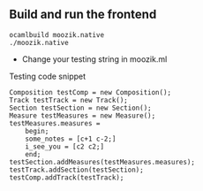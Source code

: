 ## Build and run the frontend
```
ocamlbuild moozik.native
./moozik.native 
```
- Change your testing string in moozik.ml

Testing code snippet
```
Composition testComp = new Composition();
Track testTrack = new Track();
Section testSection = new Section();
Measure testMeasures = new Measure();
testMeasures.measures = 
	begin; 
	some_notes = [c+1 c-2;]
	i_see_you = [c2 c2;]
	end;
testSection.addMeasures(testMeasures.measures);
testTrack.addSection(testSection);
testComp.addTrack(testTrack);
```